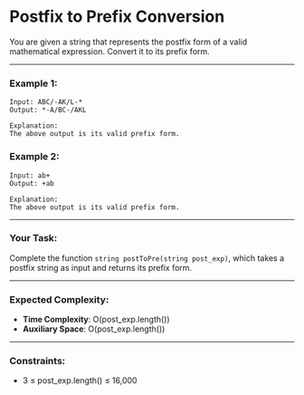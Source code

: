 # Postfix to Prefix Conversion

You are given a string that represents the postfix form of a valid mathematical expression. Convert it to its prefix form.

---

### Example 1:

```
Input: ABC/-AK/L-*
Output: *-A/BC-/AKL

Explanation:
The above output is its valid prefix form.
```

### Example 2:

```
Input: ab+
Output: +ab

Explanation:
The above output is its valid prefix form.
```

---

### Your Task:

Complete the function `string postToPre(string post_exp)`, which takes a postfix string as input and returns its prefix form.

---

### Expected Complexity:

- **Time Complexity**: O(post_exp.length())
- **Auxiliary Space**: O(post_exp.length())

---

### Constraints:

- 3 ≤ post_exp.length() ≤ 16,000
